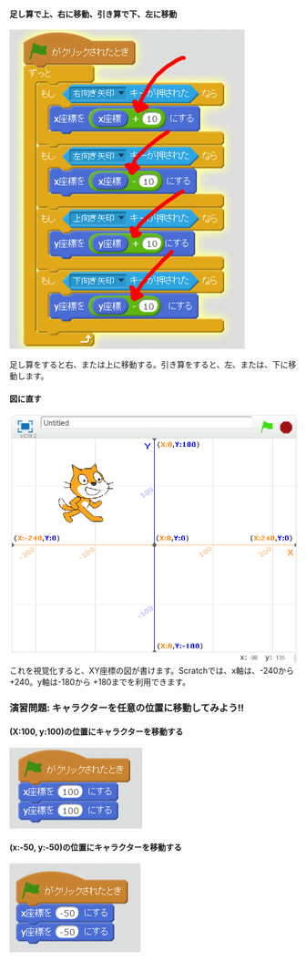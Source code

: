 
#### 足し算で上、右に移動、引き算で下、左に移動


![](move_lrtd_add_sub.png)

足し算をすると右、または上に移動する。引き算をすると、左、または、下に移動します。

#### 図に直す

![](gridchart.png)
これを視覚化すると、XY座標の図が書けます。Scratchでは、x軸は、-240から+240。y軸は-180から +180までを利用できます。



### 演習問題: キャラクターを任意の位置に移動してみよう!!

#### (X:100, y:100)の位置にキャラクターを移動する

![](x100_y100.png)

#### (x:-50, y:-50)の位置にキャラクターを移動する

![](xm50_ym50.png)



